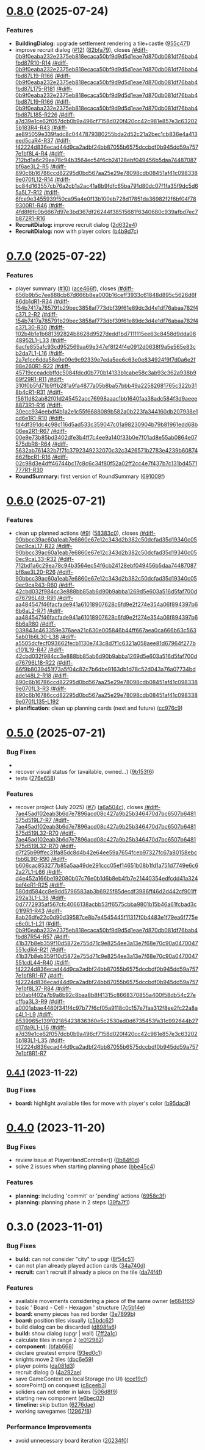 # [0.8.0](https://github.com/manuartero/storming/compare/v0.7.0...v0.8.0) (2025-07-24)


### Features

* **BuildingDialog:** upgrade settlement rendering a tile+castle ([955c471](https://github.com/manuartero/storming/commit/955c4719374ee45a903a6e73b6386e65331c488c))
* improve recruit dialog ([#12](https://github.com/manuartero/storming/issues/12)) ([82bfa79](https://github.com/manuartero/storming/commit/82bfa793f9ac62ce9b6bfa1b37a8d2cd7bdcb1bd)), closes [/#diff-0b9f0eaba232e2375eb818ecaca50bf9d9d5d1eae7d870db081df76bab4fbd87R10-R14](https://github.com///issues/diff-0b9f0eaba232e2375eb818ecaca50bf9d9d5d1eae7d870db081df76bab4fbd87R10-R14) [/#diff-0b9f0eaba232e2375eb818ecaca50bf9d9d5d1eae7d870db081df76bab4fbd87L19-R166](https://github.com///issues/diff-0b9f0eaba232e2375eb818ecaca50bf9d9d5d1eae7d870db081df76bab4fbd87L19-R166) [/#diff-0b9f0eaba232e2375eb818ecaca50bf9d9d5d1eae7d870db081df76bab4fbd87L175-R181](https://github.com///issues/diff-0b9f0eaba232e2375eb818ecaca50bf9d9d5d1eae7d870db081df76bab4fbd87L175-R181) [/#diff-0b9f0eaba232e2375eb818ecaca50bf9d9d5d1eae7d870db081df76bab4fbd87L19-R166](https://github.com///issues/diff-0b9f0eaba232e2375eb818ecaca50bf9d9d5d1eae7d870db081df76bab4fbd87L19-R166) [/#diff-0b9f0eaba232e2375eb818ecaca50bf9d9d5d1eae7d870db081df76bab4fbd87L185-R226](https://github.com///issues/diff-0b9f0eaba232e2375eb818ecaca50bf9d9d5d1eae7d870db081df76bab4fbd87L185-R226) [/#diff-a7d39e1ce62f057dcb0b9a496cf7158d020f420cc42c981e857e3c632025b183R4-R43](https://github.com///issues/diff-a7d39e1ce62f057dcb0b9a496cf7158d020f420cc42c981e857e3c632025b183R4-R43) [/#diff-ae895059e339fadc8c0447879380255bda2d52c21a2bec1cb836e4a413eed5caR4-R37](https://github.com///issues/diff-ae895059e339fadc8c0447879380255bda2d52c21a2bec1cb836e4a413eed5caR4-R37) [/#diff-f42224d836ecad44d9ca2adbf24bb87055b6575dccbdf0b945dd59a7577e1bf8L4-R4](https://github.com///issues/diff-f42224d836ecad44d9ca2adbf24bb87055b6575dccbdf0b945dd59a7577e1bf8L4-R4) [/#diff-712bd1a6c29ea78c94b3564ec54f6cb24128ebf049456b5daa74487087bf6ae3L2-R5](https://github.com///issues/diff-712bd1a6c29ea78c94b3564ec54f6cb24128ebf049456b5daa74487087bf6ae3L2-R5) [/#diff-890c6b16786ccd82295d0bd567aa25e29e78098cdb08451af41c0983389e070fL12-R14](https://github.com///issues/diff-890c6b16786ccd82295d0bd567aa25e29e78098cdb08451af41c0983389e070fL12-R14) [/#diff-bc84d163557cb76a2cb1a2ac41a8b9fdfc65ba791d80dc07f1fa35f9dc5d65a5L7-R12](https://github.com///issues/diff-bc84d163557cb76a2cb1a2ac41a8b9fdfc65ba791d80dc07f1fa35f9dc5d65a5L7-R12) [/#diff-6fce9e3455939f50ca95a4e0f13b100eb728d17851da36982f2f6bf04f789300R1-R46](https://github.com///issues/diff-6fce9e3455939f50ca95a4e0f13b100eb728d17851da36982f2f6bf04f789300R1-R46) [/#diff-4fd8f6fc0b6667d97e3bd367df26244f38515681f6340680c939afbd7ec7b872R1-R16](https://github.com///issues/diff-4fd8f6fc0b6667d97e3bd367df26244f38515681f6340680c939afbd7ec7b872R1-R16)
* **RecruitDialog:** improve recruit dialog ([2d632e4](https://github.com/manuartero/storming/commit/2d632e457b5606d3a58da6bf47c109b3ca9d665b))
* **RecruitDialog:** now with player colors ([b4b9d7c](https://github.com/manuartero/storming/commit/b4b9d7c52e1bb9f4f3a41daa1e2ffb5579dcbca9))

# [0.7.0](https://github.com/manuartero/storming/compare/v0.6.0...v0.7.0) (2025-07-22)


### Features

* player summary ([#10](https://github.com/manuartero/storming/issues/10)) ([ace466f](https://github.com/manuartero/storming/commit/ace466f0da4c4602fd4f7e4b238e7eb8013a5ff0)), closes [/#diff-656b9b5c7ee888cb67d666b8ea000b16ceff3933c61848d895c5626d6f86db1dR1-R34](https://github.com///issues/diff-656b9b5c7ee888cb67d666b8ea000b16ceff3933c61848d895c5626d6f86db1dR1-R34) [/#diff-154b7417a785791b29bec3858af773dbf39f61e89dc3d4e1df76abaa782f4c37L2-R2](https://github.com///issues/diff-154b7417a785791b29bec3858af773dbf39f61e89dc3d4e1df76abaa782f4c37L2-R2) [/#diff-154b7417a785791b29bec3858af773dbf39f61e89dc3d4e1df76abaa782f4c37L30-R30](https://github.com///issues/diff-154b7417a785791b29bec3858af773dbf39f61e89dc3d4e1df76abaa782f4c37L30-R30) [/#diff-102b4b1e1b681392824b8628d9527dedd1bd7111115ee63c8458d9dda0848952L1-L33](https://github.com///issues/diff-102b4b1e1b681392824b8628d9527dedd1bd7111115ee63c8458d9dda0848952L1-L33) [/#diff-6acfe855afc93cd952569aa69e347ef8f24f4e0912d0638f9a5e565e83cb2da7L1-L16](https://github.com///issues/diff-6acfe855afc93cd952569aa69e347ef8f24f4e0912d0638f9a5e565e83cb2da7L1-L16) [/#diff-2a7e1cc6dda58e9e09c9c92339e7eda5ee6c63e0e834924f9f7d0a6e2f98e260R1-R22](https://github.com///issues/diff-2a7e1cc6dda58e9e09c9c92339e7eda5ee6c63e0e834924f9f7d0a6e2f98e260R1-R22) [/#diff-45719cceadcbffdc5084fdcd0b770b14133b1cabe58c3ab93c362a938b969f29R1-R11](https://github.com///issues/diff-45719cceadcbffdc5084fdcd0b770b14133b1cabe58c3ab93c362a938b969f29R1-R11) [/#diff-310f0b5fd71b9ffb281a9fa4877a05b8ba57bbb49a22582681765c322b318b4cR1-R31](https://github.com///issues/diff-310f0b5fd71b9ffb281a9fa4877a05b8ba57bbb49a22582681765c322b318b4cR1-R31) [/#diff-f5611d82ab82f01d245452acc76998aaac1bb1640faa38adc584f3d9aeee8873R1-R16](https://github.com///issues/diff-f5611d82ab82f01d245452acc76998aaac1bb1640faa38adc584f3d9aeee8873R1-R16) [/#diff-30ecc934eebdf4b1a2e1c55f6688089b582a0b223fa344160db207938e1cd6e1R1-R10](https://github.com///issues/diff-30ecc934eebdf4b1a2e1c55f6688089b582a0b223fa344160db207938e1cd6e1R1-R10) [/#diff-fd4df391dc4c98c116d5ad533c359047c01a98230904b79b81961edd68b06ee2R1-R67](https://github.com///issues/diff-fd4df391dc4c98c116d5ad533c359047c01a98230904b79b81961edd68b06ee2R1-R67) [/#diff-00e9e73b85bd3402dfe3b4ff7c4ee9a140f33b0e7f01ad8e55ab0864e07575dbR8-R64](https://github.com///issues/diff-00e9e73b85bd3402dfe3b4ff7c4ee9a140f33b0e7f01ad8e55ab0864e07575dbR8-R64) [/#diff-5632ab761432b7f7fc3792349232070c32c3426571b2783e4239b60874662fbcR1-R16](https://github.com///issues/diff-5632ab761432b7f7fc3792349232070c32c3426571b2783e4239b60874662fbcR1-R16) [/#diff-02c98d3e4dff46744bc17c8c6c34f80f52a02ff2cc4e7f437b7c131bd4571777R1-R30](https://github.com///issues/diff-02c98d3e4dff46744bc17c8c6c34f80f52a02ff2cc4e7f437b7c131bd4571777R1-R30)
* **RoundSummary:** first version of RoundSummary ([691009f](https://github.com/manuartero/storming/commit/691009f27a55fdf62298c0b1090c892db7a8bbe9))

# [0.6.0](https://github.com/manuartero/storming/compare/v0.5.0...v0.6.0) (2025-07-21)


### Features

* clean up planned actions ([#9](https://github.com/manuartero/storming/issues/9)) ([58383c0](https://github.com/manuartero/storming/commit/58383c0213ec6086ec98495167fa0d2e8430c15a)), closes [/#diff-90bbcc39ac60a1eab7e6860e67e12c343d2b382c50dcfad35d19340c050ec9caL17-R22](https://github.com///issues/diff-90bbcc39ac60a1eab7e6860e67e12c343d2b382c50dcfad35d19340c050ec9caL17-R22) [/#diff-90bbcc39ac60a1eab7e6860e67e12c343d2b382c50dcfad35d19340c050ec9caL33-R32](https://github.com///issues/diff-90bbcc39ac60a1eab7e6860e67e12c343d2b382c50dcfad35d19340c050ec9caL33-R32) [/#diff-712bd1a6c29ea78c94b3564ec54f6cb24128ebf049456b5daa74487087bf6ae3L20-R26](https://github.com///issues/diff-712bd1a6c29ea78c94b3564ec54f6cb24128ebf049456b5daa74487087bf6ae3L20-R26) [/#diff-90bbcc39ac60a1eab7e6860e67e12c343d2b382c50dcfad35d19340c050ec9caR43-R60](https://github.com///issues/diff-90bbcc39ac60a1eab7e6860e67e12c343d2b382c50dcfad35d19340c050ec9caR43-R60) [/#diff-42cbd032f984cc3e888bb85ab6d90b9abba1269d5e603a516d5faf700dd76796L48-R91](https://github.com///issues/diff-42cbd032f984cc3e888bb85ab6d90b9abba1269d5e603a516d5faf700dd76796L48-R91) [/#diff-aa484547f46facfade941a61018907628c6fd9e2f274e354a06f894397b66b6aL2-R71](https://github.com///issues/diff-aa484547f46facfade941a61018907628c6fd9e2f274e354a06f894397b66b6aL2-R71) [/#diff-aa484547f46facfade941a61018907628c6fd9e2f274e354a06f894397b66b6aR80](https://github.com///issues/diff-aa484547f46facfade941a61018907628c6fd9e2f274e354a06f894397b66b6aR80) [/#diff-039843c463359e376aea21c630e005846b44ff667aea0ca666b63c5635ab01b6L30-L38](https://github.com///issues/diff-039843c463359e376aea21c630e005846b44ff667aea0ca666b63c5635ab01b6L30-L38) [/#diff-a5505dcfecf093662fecb1130e743c8d7f1c6321a058aee81d67964f277bc101L19-R47](https://github.com///issues/diff-a5505dcfecf093662fecb1130e743c8d7f1c6321a058aee81d67964f277bc101L19-R47) [/#diff-42cbd032f984cc3e888bb85ab6d90b9abba1269d5e603a516d5faf700dd76796L18-R22](https://github.com///issues/diff-42cbd032f984cc3e888bb85ab6d90b9abba1269d5e603a516d5faf700dd76796L18-R22) [/#diff-86f9b8039451f73a5f04c82c7b6dbe9163db1d78c52d043a76a07734bdade148L2-R18](https://github.com///issues/diff-86f9b8039451f73a5f04c82c7b6dbe9163db1d78c52d043a76a07734bdade148L2-R18) [/#diff-890c6b16786ccd82295d0bd567aa25e29e78098cdb08451af41c0983389e070fL3-R3](https://github.com///issues/diff-890c6b16786ccd82295d0bd567aa25e29e78098cdb08451af41c0983389e070fL3-R3) [/#diff-890c6b16786ccd82295d0bd567aa25e29e78098cdb08451af41c0983389e070fL135-L192](https://github.com///issues/diff-890c6b16786ccd82295d0bd567aa25e29e78098cdb08451af41c0983389e070fL135-L192)
* **planification:** clean up planning cards (next and future) ([cc976c9](https://github.com/manuartero/storming/commit/cc976c96fe5fb0995f978b79047fc9d18163239f))

# [0.5.0](https://github.com/manuartero/storming/compare/v0.4.1...v0.5.0) (2025-07-21)


### Bug Fixes

* <Dialog /> ([92687f3](https://github.com/manuartero/storming/commit/92687f3f244cb8e79cb471d68cfb15ed703af932))
* recover visual status for <Tile /> (available, owned...) ([9b153f6](https://github.com/manuartero/storming/commit/9b153f68ab4912232c9db17c5218c818b21d9771))
* tests ([276e658](https://github.com/manuartero/storming/commit/276e65823cc9d915b01d6af953b4d24d757c0d7b))


### Features

* recover project (July 2025) ([#7](https://github.com/manuartero/storming/issues/7)) ([a6a504c](https://github.com/manuartero/storming/commit/a6a504c5f4fa34a3b08e45753a87ac0032bfcded)), closes [/#diff-7ae45ad102eab3b6d7e7896acd08c427a9b25b346470d7bc6507b6481575d519L7-R7](https://github.com///issues/diff-7ae45ad102eab3b6d7e7896acd08c427a9b25b346470d7bc6507b6481575d519L7-R7) [/#diff-7ae45ad102eab3b6d7e7896acd08c427a9b25b346470d7bc6507b6481575d519L32-R70](https://github.com///issues/diff-7ae45ad102eab3b6d7e7896acd08c427a9b25b346470d7bc6507b6481575d519L32-R70) [/#diff-7ae45ad102eab3b6d7e7896acd08c427a9b25b346470d7bc6507b6481575d519L32-R70](https://github.com///issues/diff-7ae45ad102eab3b6d7e7896acd08c427a9b25b346470d7bc6507b6481575d519L32-R70) [/#diff-d7f25b99ffec31fa85dc8d4b42e64ee59a7654fceb97327fc67a80158ebcfbb6L90-R90](https://github.com///issues/diff-d7f25b99ffec31fa85dc8d4b42e64ee59a7654fceb97327fc67a80158ebcfbb6L90-R90) [/#diff-b606cac853277b85a5aa49de291ccc05ef14651b08b1fd1a751d7749e6c62a27L1-L66](https://github.com///issues/diff-b606cac853277b85a5aa49de291ccc05ef14651b08b1fd1a751d7749e6c62a27L1-L66) [/#diff-d4e452a166be192080b07c76e0b1d6b8eb4fb7e21440354edfcdd41a324baf4eR1-R25](https://github.com///issues/diff-d4e452a166be192080b07c76e0b1d6b8eb4fb7e21440354edfcdd41a324baf4eR1-R25) [/#diff-580dd584cc8e9dd5796583ab3b6925f85decdf3986ff46d2d442cf901ff292a3L1-L38](https://github.com///issues/diff-580dd584cc8e9dd5796583ab3b6925f85decdf3986ff46d2d442cf901ff292a3L1-L38) [/#diff-0d7772935af567cfc4066138acbb53ff6575cbba9801b15b46a61fcbad3c01f9R1-R43](https://github.com///issues/diff-0d7772935af567cfc4066138acbb53ff6575cbba9801b15b46a61fcbad3c01f9R1-R43) [/#diff-8ab26dfe22c0d90d39587ce8b7e4545445f11317f0b4483e1f79ea6f775ec6c0L1-L21](https://github.com///issues/diff-8ab26dfe22c0d90d39587ce8b7e4545445f11317f0b4483e1f79ea6f775ec6c0L1-L21) [/#diff-0b9f0eaba232e2375eb818ecaca50bf9d9d5d1eae7d870db081df76bab4fbd87R54-R57](https://github.com///issues/diff-0b9f0eaba232e2375eb818ecaca50bf9d9d5d1eae7d870db081df76bab4fbd87R54-R57) [/#diff-41b37b8eb359f10d5872e755d71c9e8254ee3a13e7f68e70c90a0470047551cdR4-R21](https://github.com///issues/diff-41b37b8eb359f10d5872e755d71c9e8254ee3a13e7f68e70c90a0470047551cdR4-R21) [/#diff-41b37b8eb359f10d5872e755d71c9e8254ee3a13e7f68e70c90a0470047551cdL44-R40](https://github.com///issues/diff-41b37b8eb359f10d5872e755d71c9e8254ee3a13e7f68e70c90a0470047551cdL44-R40) [/#diff-f42224d836ecad44d9ca2adbf24bb87055b6575dccbdf0b945dd59a7577e1bf8R1-R7](https://github.com///issues/diff-f42224d836ecad44d9ca2adbf24bb87055b6575dccbdf0b945dd59a7577e1bf8R1-R7) [/#diff-f42224d836ecad44d9ca2adbf24bb87055b6575dccbdf0b945dd59a7577e1bf8L37-R84](https://github.com///issues/diff-f42224d836ecad44d9ca2adbf24bb87055b6575dccbdf0b945dd59a7577e1bf8L37-R84) [/#diff-b50abf402a7b9a8b92c8baa8b8f41315c8668370855a400f58db54c27ecffba3L3-R9](https://github.com///issues/diff-b50abf402a7b9a8b92c8baa8b8f41315c8668370855a400f58db54c27ecffba3L3-R9) [/#diff-a0001abae4480f341f4c97b77f6cf05a9118c0c157e7faa312f8ee2fc22a8ac4L1-L9](https://github.com///issues/diff-a0001abae4480f341f4c97b77f6cf05a9118c0c157e7faa312f8ee2fc22a8ac4L1-L9) [/#diff-8539965c139f02185423836360e5c2530ad0d6735453fa31c992644b27d17da9L1-L16](https://github.com///issues/diff-8539965c139f02185423836360e5c2530ad0d6735453fa31c992644b27d17da9L1-L16) [/#diff-a7d39e1ce62f057dcb0b9a496cf7158d020f420cc42c981e857e3c632025b183L1-L35](https://github.com///issues/diff-a7d39e1ce62f057dcb0b9a496cf7158d020f420cc42c981e857e3c632025b183L1-L35) [/#diff-f42224d836ecad44d9ca2adbf24bb87055b6575dccbdf0b945dd59a7577e1bf8R1-R7](https://github.com///issues/diff-f42224d836ecad44d9ca2adbf24bb87055b6575dccbdf0b945dd59a7577e1bf8R1-R7)

## [0.4.1](https://github.com/manuartero/storming/compare/v0.4.0...v0.4.1) (2023-11-22)


### Bug Fixes

* **board:** highlight available tiles for move with player's color ([b95dac9](https://github.com/manuartero/storming/commit/b95dac93938084d8e91e874ef92e27e8d46260f7))

# [0.4.0](https://github.com/manuartero/storming/compare/v0.3.0...v0.4.0) (2023-11-20)


### Bug Fixes

* review issue at PlayerHandController() ([0b84f0d](https://github.com/manuartero/storming/commit/0b84f0dc8726a359d0405ba00b0fbae1284f0582))
* solve 2 issues when starting planning phase ([bbe45c4](https://github.com/manuartero/storming/commit/bbe45c4a824382e8671600a174e5b4a7cad9e83a))


### Features

* **planning:** including 'commit' or 'pending' actions ([6958c3f](https://github.com/manuartero/storming/commit/6958c3f01c8bf091081ed4aa3612e668fea805cd))
* **planning:** planning phase in 2 steps ([39fa7f1](https://github.com/manuartero/storming/commit/39fa7f11cf7ba70f5e8a22b8341c68189a60303e))

# 0.3.0 (2023-11-01)


### Bug Fixes

* **build:** can not consider "city" to upgr ([8f54c51](https://github.com/manuartero/storming/commit/8f54c51df6e97a7e12649c813956025f84f501d6))
* can not plan already played action cards ([34a740d](https://github.com/manuartero/storming/commit/34a740d57cadf748869301d76675dbe0a266d846))
* **recruit:** can't recruit if already a piece on the tile ([da74f4f](https://github.com/manuartero/storming/commit/da74f4fe423de74e013f27e93fd56b57630f77e6))


### Features

* available movements considering a piece of the same owner ([e684f65](https://github.com/manuartero/storming/commit/e684f651015789a76d1e3fdefc3e3dbb936eb556))
* basic ' Board - Cell - Hexagon ' structure ([7c5b14e](https://github.com/manuartero/storming/commit/7c5b14e60ce8cfac111cb98419fc30b9481c4770))
* **board:** enemy pieces has red border ([3e7899b](https://github.com/manuartero/storming/commit/3e7899b0f52804edda51a70bde53d06a53f04e89))
* **board:** position tiles visually ([c5bdc62](https://github.com/manuartero/storming/commit/c5bdc6279ce75959f07670b618e28287fb7b0483))
* build dialog can be discarded ([d898fa6](https://github.com/manuartero/storming/commit/d898fa65f1ca2a5d315ccf0c2f7500741d7ad9bd))
* **build:** show dialog (upgr | wall) ([7ff2a1c](https://github.com/manuartero/storming/commit/7ff2a1c42097425d1cc09b5b94fa7dc5d52e007d))
* calculate tiles in range 2 ([e012982](https://github.com/manuartero/storming/commit/e012982e13f18484ee504bab47e83eac87a11346))
* **component:** <IconCard /> ([bfab668](https://github.com/manuartero/storming/commit/bfab668235a61fcd5aed10ba49f4a6d3edaf141e))
* declare greatest empire ([93ed0c1](https://github.com/manuartero/storming/commit/93ed0c1d8b225e4f86cc2d522da8fb9372923da5))
* knights move 2 tiles ([dbc6e59](https://github.com/manuartero/storming/commit/dbc6e59b74efab1a9f9187b2322ec8b7a8355de3))
* player points ([da081d3](https://github.com/manuartero/storming/commit/da081d392f0660dc7c20e6795ced3051d809b52e))
* recruit dialog (<RecruitDialog />) ([4a292ae](https://github.com/manuartero/storming/commit/4a292ae052ff97c6056fd54ddc8f941cb82e4c05))
* save GameContext on localStorage (no UI) ([cce19cf](https://github.com/manuartero/storming/commit/cce19cf04b6871505f1438ce554e689442a8f734))
* scorePoint() on conquest ([c8ceeb3](https://github.com/manuartero/storming/commit/c8ceeb396dcc78741bffad7a363491cef954c065))
* soliders can not enter in lakes ([506d8f9](https://github.com/manuartero/storming/commit/506d8f9b8a9d4bcb76b25fbc9a90b4e47ac77b63))
* starting new component <Piece /> ([e6bec02](https://github.com/manuartero/storming/commit/e6bec029139d5806c335b768a78bce676927aac2))
* **timeline:** skip button ([6276dae](https://github.com/manuartero/storming/commit/6276dae48e6bb223ffa9819130c841f1f83a49f0))
* working savegames ([12967f8](https://github.com/manuartero/storming/commit/12967f8c699f3c60bb34d23f6bc6d705af627959))


### Performance Improvements

* avoid unnecessary board iteration ([20234f0](https://github.com/manuartero/storming/commit/20234f09bceb0b87b6e95040d4b834792a866f4a))
